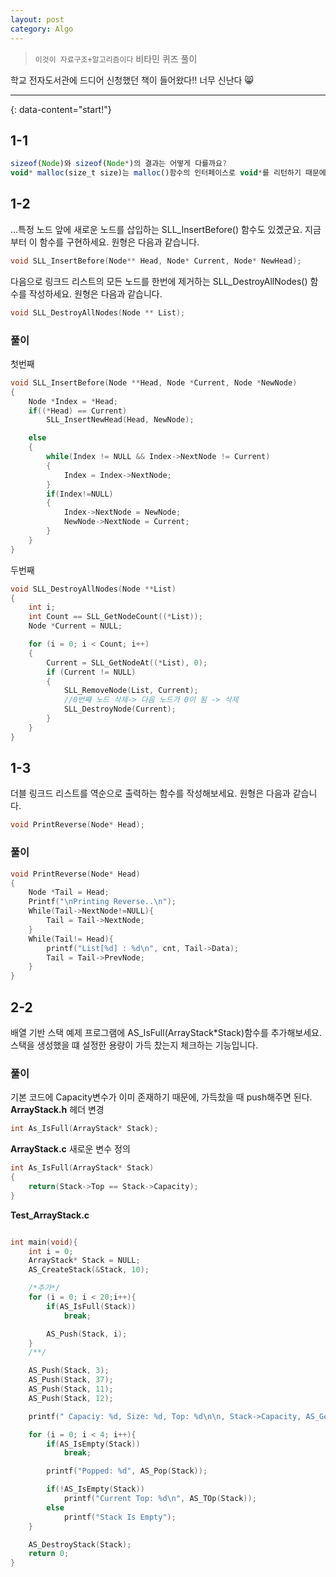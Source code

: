 ```yaml
---
layout: post
category: Algo
---
```

> `이것이 자료구조+알고리즘이다` 비타민 퀴즈 풀이

학교 전자도서관에 드디어 신청했던 책이 들어왔다!! 너무 신난다 😸

---
{: data-content="start!"}

## 1-1
```js
sizeof(Node)와 sizeof(Node*)의 결과는 어떻게 다를까요?
void* malloc(size_t size)는 malloc()함수의 인터페이스로 void*를 리턴하기 때문에 반드시 타입캐스팅을 해줘야 한다.
```

## 1-2
...특정 노드 앞에 새로운 노드를 삽입하는 SLL_InsertBefore() 함수도 있곘군요. 지금부터 이 함수를 구현하세요. 원형은 다음과 같습니다.
```c++
void SLL_InsertBefore(Node** Head, Node* Current, Node* NewHead);
```
다음으로 링크드 리스트의 모든 노드를 한번에 제거하는 SLL_DestroyAllNodes() 함수를 작성하세요. 원형은 다음과 같습니다.
```c++
void SLL_DestroyAllNodes(Node ** List);
```

### 풀이
첫번째
```c++
void SLL_InsertBefore(Node **Head, Node *Current, Node *NewNode)
{
    Node *Index = *Head;
    if((*Head) == Current)
        SLL_InsertNewHead(Head, NewNode);

    else
    {
        while(Index != NULL && Index->NextNode != Current)
        {
            Index = Index->NextNode;
        }
        if(Index!=NULL)
        {
            Index->NextNode = NewNode;
            NewNode->NextNode = Current;
        }
    }
}
```
두번째
```c++
void SLL_DestroyAllNodes(Node **List)
{
    int i;
    int Count == SLL_GetNodeCount((*List));
    Node *Current = NULL;

    for (i = 0; i < Count; i++)
    {
        Current = SLL_GetNodeAt((*List), 0);
        if (Current != NULL)
        {
            SLL_RemoveNode(List, Current);
            //0번째 노드 삭제-> 다음 노드가 0이 됨 -> 삭제
            SLL_DestroyNode(Current);
        }
    }
}
```

## 1-3
더블 링크드 리스트를 역순으로 출력하는 함수를 작성해보세요. 원형은 다음과 같습니다.
```c++
void PrintReverse(Node* Head);
```

### 풀이

```c++
void PrintReverse(Node* Head)
{
    Node *Tail = Head;
    Printf("\nPrinting Reverse..\n");
    While(Tail->NextNode!=NULL){
        Tail = Tail->NextNode;
    }
    While(Tail!= Head){
        printf("List[%d] : %d\n", cnt, Tail->Data);
        Tail = Tail->PrevNode;
    }
}
```

## 2-2
배열 기반 스택 예제 프로그램에 AS_IsFull(ArrayStack*Stack)함수를 추가해보세요. 스택을 생성했을 떄 설정한 용량이 가득 찼는지 체크하는 기능입니다.

### 풀이

기본 코드에 Capacity변수가 이미 존재하기 때문에, 가득찼을 때 push해주면 된다.
**ArrayStack.h** 헤더 변경
```c
int As_IsFull(ArrayStack* Stack);
```

**ArrayStack.c** 새로운 변수 정의
```c
int As_IsFull(ArrayStack* Stack)
{
    return(Stack->Top == Stack->Capacity);
}
```

**Test_ArrayStack.c**
```c

int main(void){
    int i = 0;
    ArrayStack* Stack = NULL;
    AS_CreateStack(&Stack, 10);

    /*추가*/
    for (i = 0; i < 20;i++){
        if(AS_IsFull(Stack))
            break;

        AS_Push(Stack, i);
    }
    /**/

    AS_Push(Stack, 3);
    AS_Push(Stack, 37);
    AS_Push(Stack, 11);
    AS_Push(Stack, 12);

    printf(" Capaciy: %d, Size: %d, Top: %d\n\n, Stack->Capacity, AS_GetSize(Stack), AS_Top(Stack) ");

    for (i = 0; i < 4; i++){
        if(AS_IsEmpty(Stack))
            break;

        printf("Popped: %d", AS_Pop(Stack));

        if(!AS_IsEmpty(Stack))
            printf("Current Top: %d\n", AS_TOp(Stack));
        else
            printf("Stack Is Empty");
    }

    AS_DestroyStack(Stack);
    return 0;
}
```